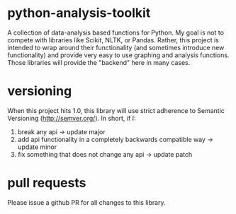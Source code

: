 # python-analysis-toolkit
A collection of data-analysis based functions for Python. My goal is not to compete with libraries
like Scikit, NLTK, or Pandas. Rather, this project is intended to wrap around their functionality (and sometimes 
      introduce new functionality) and provide very easy to use graphing and analysis functions. 
Those libraries will provide the "backend" here in many cases. 
      
versioning
=======
When this project hits 1.0, this library will use strict adherence to Semantic Versioning (http://semver.org/). 
In short, if I:
1) break any api -> update major
2) add api functionality in a completely backwards compatible way -> update minor
3) fix something that does not change any api -> update patch


pull requests
=======
Please issue a github PR for all changes to this library. 

